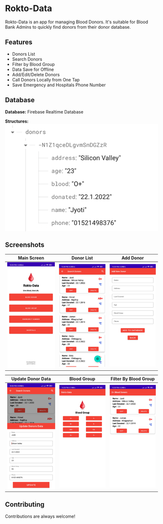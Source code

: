 
# Rokto-Data

Rokto-Data is an app for managing Blood Donors. It's suitable for Blood Bank Admins to quickly find donors from their donor database.

## Features

- Donors List
- Search Donors
- Filter by Blood Group
- Data Save for Offline
- Add/Edit/Delete Donors
- Call Donors Locally from One Tap
- Save Emergency and Hospitals Phone Number



## Database

**Database:** Firebase Realtime Database

**Structures:**
![database](https://github.com/Jyoti-Chakma/Rokto-Data/blob/master/Screenshots/realtime-database.png)

## Screenshots

| Main Screen                            | Donor List                            | Add Donor                                     |
| ----------------------------------- | ----------------------------------- | ------------------------------------------- |
| ![main-screen](https://github.com/Jyoti-Chakma/Rokto-Data/blob/master/Screenshots/main-screen.jpeg) | ![donor-list](https://github.com/Jyoti-Chakma/Rokto-Data/blob/master/Screenshots/donor-list.jpeg) | ![add-donor](https://github.com/Jyoti-Chakma/Rokto-Data/blob/master/Screenshots/add-donor.jpeg) |


| Update Donor Data                            | Blood Group                             | Filter By Blood Group                                     |
| ----------------------------------- | ----------------------------------- | ------------------------------------------- |
| ![update-donor](https://github.com/Jyoti-Chakma/Rokto-Data/blob/master/Screenshots/update-donor.jpeg) | ![blood-group](https://github.com/Jyoti-Chakma/Rokto-Data/blob/master/Screenshots/blood-group.jpeg) | ![filter-by-donor](https://github.com/Jyoti-Chakma/Rokto-Data/blob/master/Screenshots/filter-by-group.jpeg) |

## Contributing

Contributions are always welcome!
